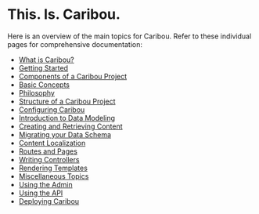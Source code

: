 # This. Is. Caribou.

Here is an overview of the main topics for Caribou.  Refer to these
individual pages for comprehensive documentation:

* [What is Caribou?](what-is-caribou.md)
* [Getting Started](getting-started.md)
* [Components of a Caribou Project](components.md)
* [Basic Concepts](basic-concepts.md)
* [Philosophy](philosophy.md)
* [Structure of a Caribou Project](structure.md)
* [Configuring Caribou](configuring.md)
* [Introduction to Data Modeling](models.md)
* [Creating and Retrieving Content](content.md)
* [Migrating your Data Schema](migrations.md)
* [Content Localization](localization.md)
* [Routes and Pages](routes.md)
* [Writing Controllers](controllers.md)
* [Rendering Templates](templates.md)
* [Miscellaneous Topics](misc.md)
* [Using the Admin](tutorial.md)
* [Using the API](api.md)
* [Deploying Caribou](deploying.md)
